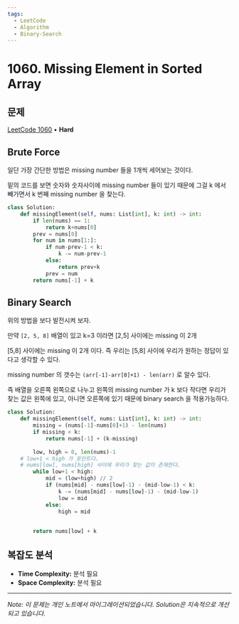 ```yaml
---
tags:
  - LeetCode
  - Algorithm
  - Binary-Search
---
```


# 1060. Missing Element in Sorted Array

## 문제

[LeetCode 1060](https://leetcode.com/problems/missing-element-in-sorted-array/) • **Hard**

## Brute Force

일단 가장 간단한 방법은 missing number 들을 1개씩 세어보는 것이다.

밑의 코드를 보면 숫자와 숫자사이에 missing number 들이 있기 때문에 그걸 k 에서 빼가면서 k 번째 missing number 을 찾는다.

```python
class Solution:
    def missingElement(self, nums: List[int], k: int) -> int:
        if len(nums) == 1:
            return k+nums[0]
        prev = nums[0]
        for num in nums[1:]:
            if num-prev-1 < k:
                k -= num-prev-1
            else:
                return prev+k
            prev = num
        return nums[-1] + k
```

## Binary Search

위의 방법을 보다 발전시켜 보자.

만약 `[2, 5, 8]` 배열이 있고 k=3 이라면 [2,5] 사이에는 missing 이 2개

[5,8] 사이에는 missing 이 2개 이다. 즉 우리는 [5,8] 사이에 우리가 원하는 정답이 있다고 생각할 수 있다.

missing number 의 갯수는 `(arr[-1]-arr[0]+1) - len(arr)` 로 알수 있다.

즉 배열을 오른쪽 왼쪽으로 나누고 왼쪽의 missing number 가 k 보다 작다면 우리가 찾는 값은 왼쪽에 있고, 아니면 오른쪽에 있기 때문에 binary search 을 적용가능하다.

```python
class Solution:
    def missingElement(self, nums: List[int], k: int) -> int:
        missing = (nums[-1]-nums[0]+1) - len(nums)
        if missing < k:
            return nums[-1] + (k-missing)
        
        low, high = 0, len(nums)-1
    # low+1 < high 가 포인트다.
    # nums[low], nums[high] 사이에 우리가 찾는 값이 존재한다.
        while low+1 < high:
            mid = (low+high) // 2
            if (nums[mid] - nums[low]-1) - (mid-low-1) < k:
                k -= (nums[mid] - nums[low]-1) - (mid-low-1)
                low = mid
            else:
                high = mid
            
            
        return nums[low] + k
```

## 복잡도 분석

- **Time Complexity:** 분석 필요
- **Space Complexity:** 분석 필요

---

*Note: 이 문제는 개인 노트에서 마이그레이션되었습니다. Solution은 지속적으로 개선되고 있습니다.*
